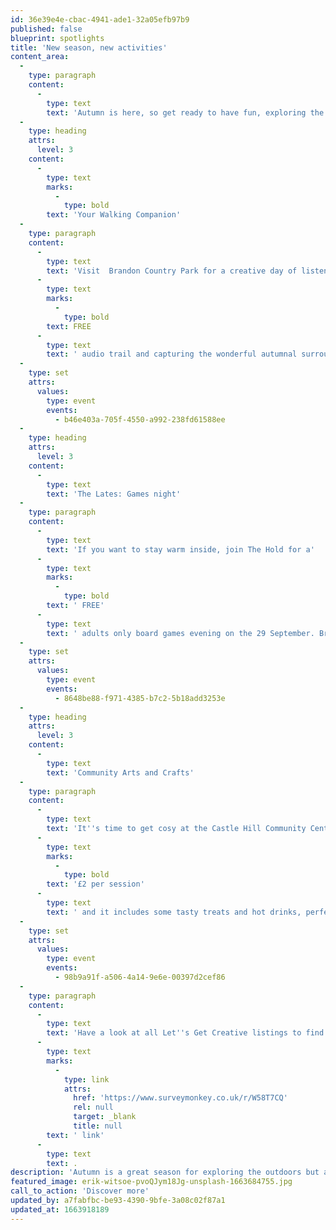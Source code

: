 ```yaml
---
id: 36e39e4e-cbac-4941-ade1-32a05efb97b9
published: false
blueprint: spotlights
title: 'New season, new activities'
content_area:
  -
    type: paragraph
    content:
      -
        type: text
        text: 'Autumn is here, so get ready to have fun, exploring the outdoors and getting involved in new activities. Take a look at our chosen events and immerse yourself in the autumnal feeling. There is a lot to do, from audio trails to crafty afternoons and more!'
  -
    type: heading
    attrs:
      level: 3
    content:
      -
        type: text
        marks:
          -
            type: bold
        text: 'Your Walking Companion'
  -
    type: paragraph
    content:
      -
        type: text
        text: 'Visit  Brandon Country Park for a creative day of listening to a '
      -
        type: text
        marks:
          -
            type: bold
        text: FREE
      -
        type: text
        text: ' audio trail and capturing the wonderful autumnal surroundings. All you have to do is download the Echoes app, bring some headphones and a pencil/pen and paper. '
  -
    type: set
    attrs:
      values:
        type: event
        events:
          - b46e403a-705f-4550-a992-238fd61588ee
  -
    type: heading
    attrs:
      level: 3
    content:
      -
        type: text
        text: 'The Lates: Games night'
  -
    type: paragraph
    content:
      -
        type: text
        text: 'If you want to stay warm inside, join The Hold for a'
      -
        type: text
        marks:
          -
            type: bold
        text: ' FREE'
      -
        type: text
        text: ' adults only board games evening on the 29 September. Bring some friends, grab a drink and enjoy a night filled with exhilarating games, quizzes and more! '
  -
    type: set
    attrs:
      values:
        type: event
        events:
          - 8648be88-f971-4385-b7c2-5b18add3253e
  -
    type: heading
    attrs:
      level: 3
    content:
      -
        type: text
        text: 'Community Arts and Crafts'
  -
    type: paragraph
    content:
      -
        type: text
        text: 'It''s time to get cosy at the Castle Hill Community Centre in Ipswich, and get creative with like-minded people. It is only '
      -
        type: text
        marks:
          -
            type: bold
        text: '£2 per session'
      -
        type: text
        text: ' and it includes some tasty treats and hot drinks, perfect for a chilly autumn day. '
  -
    type: set
    attrs:
      values:
        type: event
        events:
          - 98b9a91f-a506-4a14-9e6e-00397d2cef86
  -
    type: paragraph
    content:
      -
        type: text
        text: 'Have a look at all Let''s Get Creative listings to find something to suit you during Autumn. And if you know of any event or activity that you would like to see listed here, fill out details via this'
      -
        type: text
        marks:
          -
            type: link
            attrs:
              href: 'https://www.surveymonkey.co.uk/r/W58T7CQ'
              rel: null
              target: _blank
              title: null
        text: ' link'
      -
        type: text
        text: .
description: 'Autumn is a great season for exploring the outdoors but also settling inside, and getting involved in new hobbies and activities. So, whether you want to get outside into the crisp autumnal air or you find ways to keep warm indoors, we''ve selected some of the best free activities for you to get up to this autumn.'
featured_image: erik-witsoe-pvoQJym18Jg-unsplash-1663684755.jpg
call_to_action: 'Discover more'
updated_by: a7fabfbc-be93-4390-9bfe-3a08c02f87a1
updated_at: 1663918189
---
```

